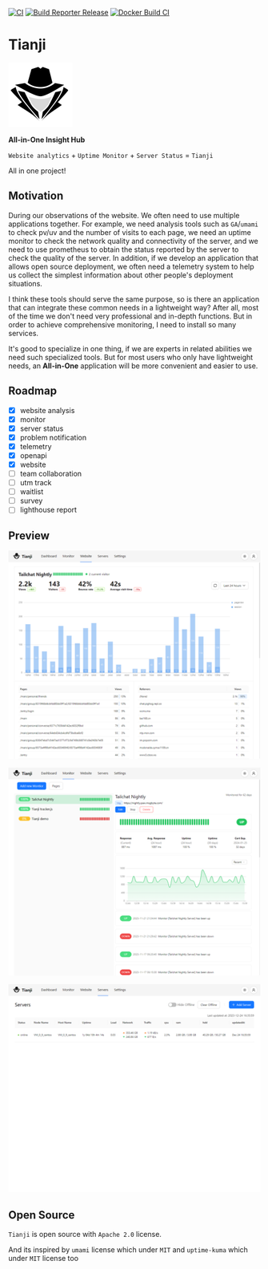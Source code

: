 [![CI](https://github.com/msgbyte/tianji/actions/workflows/ci.yaml/badge.svg)](https://github.com/msgbyte/tianji/actions/workflows/ci.yaml)
[![Build Reporter Release](https://github.com/msgbyte/tianji/actions/workflows/reporter-release.yml/badge.svg)](https://github.com/msgbyte/tianji/actions/workflows/reporter-release.yml)
[![Docker Build CI](https://github.com/msgbyte/tianji/actions/workflows/ci-docker.yaml/badge.svg)](https://github.com/msgbyte/tianji/actions/workflows/ci-docker.yaml)

# Tianji

<img src="./website/static/img/logo.svg" width="128" />

**All-in-One Insight Hub**

`Website analytics` + `Uptime Monitor`  + `Server Status` = `Tianji`

All in one project!

## Motivation

During our observations of the website. We often need to use multiple applications together. For example, we need analysis tools such as `GA`/`umami` to check pv/uv and the number of visits to each page, we need an uptime monitor to check the network quality and connectivity of the server, and we need to use prometheus to obtain the status reported by the server to check the quality of the server. In addition, if we develop an application that allows open source deployment, we often need a telemetry system to help us collect the simplest information about other people's deployment situations.

I think these tools should serve the same purpose, so is there an application that can integrate these common needs in a lightweight way? After all, most of the time we don't need very professional and in-depth functions. But in order to achieve comprehensive monitoring, I need to install so many services.

It's good to specialize in one thing, if we are experts in related abilities we need such specialized tools. But for most users who only have lightweight needs, an **All-in-One** application will be more convenient and easier to use.

## Roadmap

- [x] website analysis
- [x] monitor
- [x] server status
- [x] problem notification
- [x] telemetry
- [x] openapi
- [x] website
- [ ] team collaboration
- [ ] utm track
- [ ] waitlist
- [ ] survey
- [ ] lighthouse report

## Preview

![](./website/static/img/preview1.png)

![](./website/static/img/preview2.png)

![](./website/static/img/preview3.png)

## Open Source

`Tianji` is open source with `Apache 2.0` license.

And its inspired by `umami` license which under `MIT` and `uptime-kuma` which under `MIT` license too
